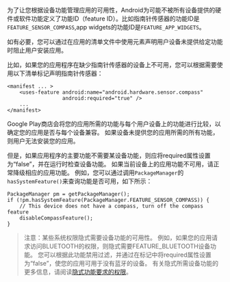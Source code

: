 为了让您根据设备功能管理应用的可用性，Android为可能不被所有设备提供的硬件或软件功能定义了功能ID（feature ID）。比如指南针传感器的功能ID是`FEATURE_SENSOR_COMPASS`,app widgets的功能ID是`FEATURE_APP_WIDGETS`。

如有必要，您可以通过在应用的清单文件中使用<uses-feature>元素声明用户设备未提供给定功能时阻止用户安装应用。

比如，如果您的应用程序在缺少指南针传感器的设备上不可用，您可以根据需要使用以下清单标记声明指南针传感器：
```
<manifest ... >
    <uses-feature android:name="android.hardware.sensor.compass"
                  android:required="true" />
    ...
</manifest>
```

Google Play商店会将您的应用所需的功能与每个用户设备上的功能进行比较，以确定您的应用是否与每个设备兼容。 如果设备未提供您的应用所需的所有功能，则用户无法安装您的应用。

但是，如果应用程序的主要功能不需要某设备功能，则应将required属性设置为“false”，并在运行时检查设备功能。 如果当前设备上的应用功能不可用，请正常降级相应的应用功能。
例如，您可以通过调用`PackageManager`的`hasSystemFeature()`来查询功能是否可用，如下所示：
```
PackageManager pm = getPackageManager();
if (!pm.hasSystemFeature(PackageManager.FEATURE_SENSOR_COMPASS)) {
    // This device does not have a compass, turn off the compass feature
    disableCompassFeature();
}
```

> 注意：某些系统权限隐式需要设备功能的可用性。 例如，如果您的应用请求访问BLUETOOTH的权限，则隐式需要FEATURE_BLUETOOTH设备功能。 您可以根据此功能禁用过滤，并通过在<uses-feature>标记中将required属性设置为“false”，使您的应用可用于没有蓝牙的设备。 有关隐式所需设备功能的更多信息，请阅读[隐式功能要求的权限](https://developer.android.google.cn/guide/topics/manifest/uses-feature-element.html#permissions)。